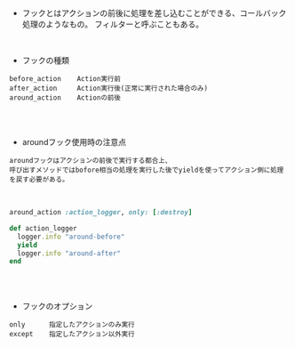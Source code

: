 - フックとはアクションの前後に処理を差し込むことができる、コールバック処理のようなもの。 フィルターと呼ぶこともある。  
<br>

- フックの種類  
```
before_action    Action実行前
after_action     Action実行後(正常に実行された場合のみ)
around_action    Actionの前後
```
<br>
<br>

- aroundフック使用時の注意点  
```
aroundフックはアクションの前後で実行する都合上、
呼び出すメソッドではbofore相当の処理を実行した後でyieldを使ってアクション側に処理を戻す必要がある。
```
<br>

```rb
around_action :action_logger, only: [:destroy]

def action_logger
  logger.info "around-before"
  yield
  logger.info "around-after"
end
```
<br>
<br>

- フックのオプション  
```
only      指定したアクションのみ実行
except    指定したアクション以外実行
```